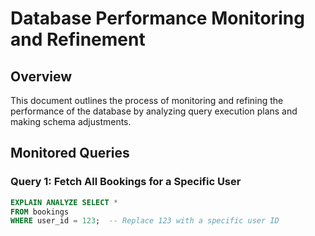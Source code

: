 # Database Performance Monitoring and Refinement

## Overview
This document outlines the process of monitoring and refining the performance of the database by analyzing query execution plans and making schema adjustments.

## Monitored Queries

### Query 1: Fetch All Bookings for a Specific User
```sql
EXPLAIN ANALYZE SELECT * 
FROM bookings 
WHERE user_id = 123;  -- Replace 123 with a specific user ID
